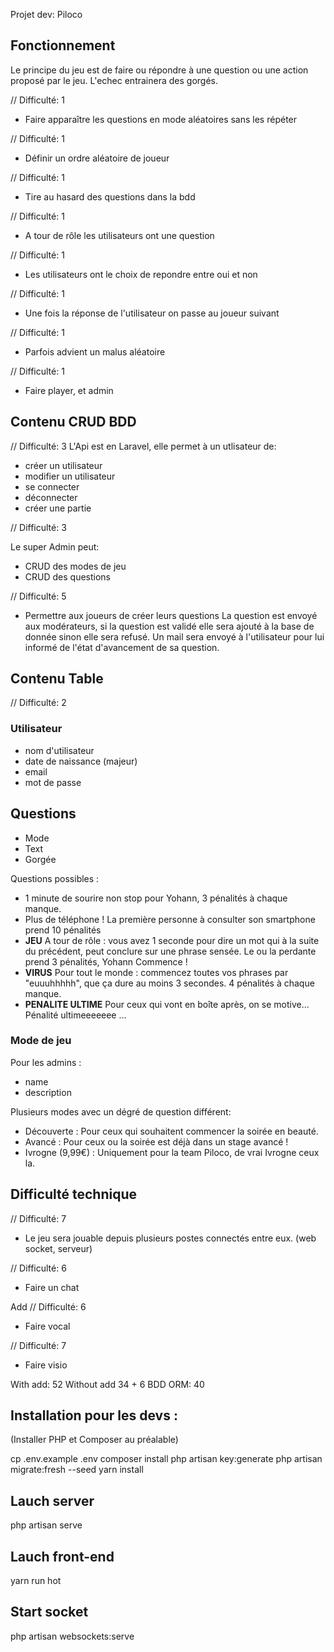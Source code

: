Projet dev: Piloco

## Fonctionnement

Le principe du jeu est de faire ou répondre à une question ou une action proposé par le jeu. L'echec entrainera des gorgés.

// Difficulté: 1
- Faire apparaître les questions en mode aléatoires sans les répéter

// Difficulté: 1
- Définir un ordre aléatoire de joueur

// Difficulté: 1
- Tire au hasard des questions dans la bdd

// Difficulté: 1
- A tour de rôle les utilisateurs ont une question

// Difficulté: 1
- Les utilisateurs ont le choix de repondre entre oui et non

// Difficulté: 1
- Une fois la réponse de l'utilisateur on passe au joueur suivant

// Difficulté: 1
- Parfois advient un malus aléatoire

// Difficulté: 1
- Faire player, et admin

## Contenu CRUD BDD

// Difficulté: 3
L'Api est en Laravel, elle permet à un utlisateur de:

- créer un utilisateur
- modifier un utilisateur
- se connecter 
- déconnecter
- créer une partie

// Difficulté: 3

Le super Admin peut:

- CRUD des modes de jeu
- CRUD des questions

// Difficulté: 5
- Permettre aux joueurs de créer leurs questions
La question est envoyé aux modérateurs, si la question est validé elle sera ajouté à la base de donnée sinon elle sera refusé.
Un mail sera envoyé à l'utilisateur pour lui informé de l'état d'avancement de sa question.


## Contenu Table

// Difficulté: 2

### Utilisateur

- nom d'utilisateur
- date de naissance (majeur)
- email
- mot de passe

## Questions
- Mode
- Text
- Gorgée

Questions possibles :

- 1 minute de sourire non stop pour Yohann, 3 pénalités à chaque manque.
- Plus de téléphone ! La première personne à consulter son smartphone prend 10 pénalités
- **JEU** A tour de rôle : vous avez 1 seconde pour dire un mot qui à la suite du précédent, peut conclure sur une phrase sensée. Le ou la perdante prend 3 pénalités, Yohann Commence !
- **VIRUS** Pour tout le monde : commencez toutes vos phrases par "euuuhhhhh", que ça dure au moins 3 secondes. 4 pénalités à chaque manque.
- **PENALITE ULTIME** Pour ceux qui vont en boîte après, on se motive... Pénalité ultimeeeeeee ...

### Mode de jeu
Pour les admins :
- name
- description

Plusieurs modes avec un dégré de question différent:
- Découverte : Pour ceux qui souhaitent commencer la soirée en beauté.
- Avancé : Pour ceux ou la soirée est déjà dans un stage avancé !
- Ivrogne (9,99€) : Uniquement pour la team Piloco, de vrai Ivrogne ceux la.

## Difficulté technique

// Difficulté: 7
- Le jeu sera jouable depuis plusieurs postes connectés entre eux. (web socket, serveur)

// Difficulté: 6
- Faire un chat

Add
// Difficulté: 6
- Faire vocal

// Difficulté: 7
- Faire visio

With add: 52
Without add 34 + 6 BDD ORM: 40


## Installation pour les devs :
(Installer PHP et Composer au préalable)

cp .env.example .env
composer install
php artisan key:generate
php artisan migrate:fresh --seed
yarn install

## Lauch server
php artisan serve

## Lauch front-end
yarn run hot

## Start socket
php artisan websockets:serve
